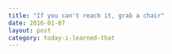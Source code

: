```yaml
---
title: "If you can't reach it, grab a chair"
date: 2016-01-07
layout: post
category: today-i-learned-that
---
```

